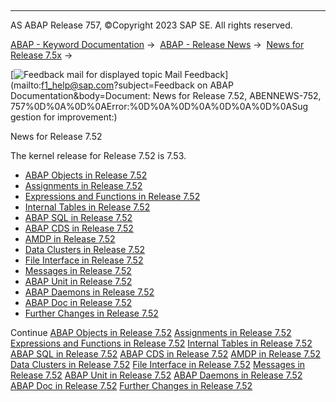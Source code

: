   

* * *

AS ABAP Release 757, ©Copyright 2023 SAP SE. All rights reserved.

[ABAP - Keyword Documentation](https://help.sap.com/doc/abapdocu_757_index_htm/7.57/en-US/abenabap.htm) →  [ABAP - Release News](https://help.sap.com/doc/abapdocu_757_index_htm/7.57/en-US/abennews.htm) →  [News for Release 7.5x](https://help.sap.com/doc/abapdocu_757_index_htm/7.57/en-US/abennews-75.htm) → 

 [![](Mail.gif?object=Mail.gif&sap-language=EN "Feedback mail for displayed topic") Mail Feedback](mailto:f1_help@sap.com?subject=Feedback on ABAP Documentation&body=Document: News for Release 7.52, ABENNEWS-752, 757%0D%0A%0D%0AError:%0D%0A%0D%0A%0D%0A%0D%0ASug
gestion for improvement:)

News for Release 7.52

The kernel release for Release 7.52 is 7.53.

-   [ABAP Objects in Release 7.52](https://help.sap.com/doc/abapdocu_757_index_htm/7.57/en-US/abennews-752-abap_objects.htm)
-   [Assignments in Release 7.52](https://help.sap.com/doc/abapdocu_757_index_htm/7.57/en-US/abennews-752-assignments.htm)
-   [Expressions and Functions in Release 7.52](https://help.sap.com/doc/abapdocu_757_index_htm/7.57/en-US/abennews-752-expressions.htm)
-   [Internal Tables in Release 7.52](https://help.sap.com/doc/abapdocu_757_index_htm/7.57/en-US/abennews-752-itab.htm)
-   [ABAP SQL in Release 7.52](https://help.sap.com/doc/abapdocu_757_index_htm/7.57/en-US/abennews-752-abap_sql.htm)
-   [ABAP CDS in Release 7.52](https://help.sap.com/doc/abapdocu_757_index_htm/7.57/en-US/abennews-752-abap_cds.htm)
-   [AMDP in Release 7.52](https://help.sap.com/doc/abapdocu_757_index_htm/7.57/en-US/abennews-752-amdp.htm)
-   [Data Clusters in Release 7.52](https://help.sap.com/doc/abapdocu_757_index_htm/7.57/en-US/abennews-752-data_cluster.htm)
-   [File Interface in Release 7.52](https://help.sap.com/doc/abapdocu_757_index_htm/7.57/en-US/abennews-752-dataset.htm)
-   [Messages in Release 7.52](https://help.sap.com/doc/abapdocu_757_index_htm/7.57/en-US/abennews-752-messages.htm)
-   [ABAP Unit in Release 7.52](https://help.sap.com/doc/abapdocu_757_index_htm/7.57/en-US/abennews-752-abap_unit.htm)
-   [ABAP Daemons in Release 7.52](https://help.sap.com/doc/abapdocu_757_index_htm/7.57/en-US/abennews-752-daemons.htm)
-   [ABAP Doc in Release 7.52](https://help.sap.com/doc/abapdocu_757_index_htm/7.57/en-US/abennews-752-abap_doc.htm)
-   [Further Changes in Release 7.52](https://help.sap.com/doc/abapdocu_757_index_htm/7.57/en-US/abennews-752-others.htm)

Continue
[ABAP Objects in Release 7.52](https://help.sap.com/doc/abapdocu_757_index_htm/7.57/en-US/abennews-752-abap_objects.htm)
[Assignments in Release 7.52](https://help.sap.com/doc/abapdocu_757_index_htm/7.57/en-US/abennews-752-assignments.htm)
[Expressions and Functions in Release 7.52](https://help.sap.com/doc/abapdocu_757_index_htm/7.57/en-US/abennews-752-expressions.htm)
[Internal Tables in Release 7.52](https://help.sap.com/doc/abapdocu_757_index_htm/7.57/en-US/abennews-752-itab.htm)
[ABAP SQL in Release 7.52](https://help.sap.com/doc/abapdocu_757_index_htm/7.57/en-US/abennews-752-abap_sql.htm)
[ABAP CDS in Release 7.52](https://help.sap.com/doc/abapdocu_757_index_htm/7.57/en-US/abennews-752-abap_cds.htm)
[AMDP in Release 7.52](https://help.sap.com/doc/abapdocu_757_index_htm/7.57/en-US/abennews-752-amdp.htm)
[Data Clusters in Release 7.52](https://help.sap.com/doc/abapdocu_757_index_htm/7.57/en-US/abennews-752-data_cluster.htm)
[File Interface in Release 7.52](https://help.sap.com/doc/abapdocu_757_index_htm/7.57/en-US/abennews-752-dataset.htm)
[Messages in Release 7.52](https://help.sap.com/doc/abapdocu_757_index_htm/7.57/en-US/abennews-752-messages.htm)
[ABAP Unit in Release 7.52](https://help.sap.com/doc/abapdocu_757_index_htm/7.57/en-US/abennews-752-abap_unit.htm)
[ABAP Daemons in Release 7.52](https://help.sap.com/doc/abapdocu_757_index_htm/7.57/en-US/abennews-752-daemons.htm)
[ABAP Doc in Release 7.52](https://help.sap.com/doc/abapdocu_757_index_htm/7.57/en-US/abennews-752-abap_doc.htm)
[Further Changes in Release 7.52](https://help.sap.com/doc/abapdocu_757_index_htm/7.57/en-US/abennews-752-others.htm)